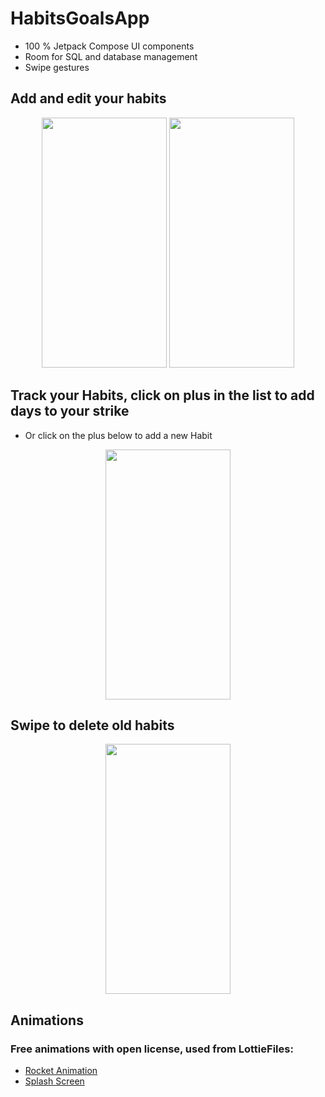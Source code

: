 # HabitsGoalsApp

  * 100 % Jetpack Compose UI components
  * Room for SQL and database management
  * Swipe gestures
 

## Add and edit your habits
<p align="center">
   <img width="200" height="400" src="https://user-images.githubusercontent.com/65823376/182050863-758b1ee5-6adb-41fc-bd86-34a02ebfb6ea.png"/>
   <img width="200" height="400" src="https://user-images.githubusercontent.com/65823376/182050915-168b4534-a59c-437f-ab17-5832190d7f96.png"/>
</p>

## Track your Habits, click on plus in the list to add days to your strike
  * Or click on the plus below to add a new Habit
<p align="center">
   <img width="200" height="400" src="https://user-images.githubusercontent.com/65823376/182051006-fc3ae999-7e40-45f0-8cb3-fd6897e740f5.png">
</p>

## Swipe to delete old habits
<p align="center">
  <img width="200" height="400" src="https://user-images.githubusercontent.com/65823376/182051048-b1511076-9259-4356-809c-adc9b0604f4e.png">
</p>


## Animations

### Free animations with open license, used from LottieFiles:

 * [Rocket Animation](https://lottiefiles.com/106405-energy-rocket)
 * [Splash Screen](https://lottiefiles.com/99274-loading)
